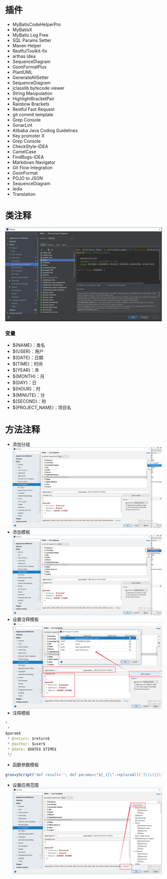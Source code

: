 # 插件
- MyBatisCodeHelperPro
- MyBatisX
- MyBatis Log Free
- SQL Params Setter
- Maven Helper
- RestfulToolkit-fix
- arthas idea
- SequenceDiagram
- GsonFormatPlus
- PlantUML
- GenerateAllSetter
- SequenceDiagram
- jclasslib bytecode viewer
- String Manipulation
- HighlightBracketPair
- Rainbow Brackets
- Restful Fast Request
- git commit template
- Grep Console
- SonarLint
- Alibaba Java Coding Guidelines
- Key promoter X
- Grep Console
- CheckStyle-IDEA
- CamelCase
- FindBugs-IDEA
- Markdown Navigator
- Git Flow Integration
- GsonFormat
- POJO to JSON
- SequenceDiagram
- Iedis
- Translation
# 类注释
 ![comment](../../imgs/java/idea_comment.png)
### 变量
- ${NAME}：类名
- ${USER}：用户
- ${DATE}：日期
- ${TIME}：时间
- ${YEAR}：年
- ${MONTH}：月
- ${DAY}：日
- ${HOUR}：时
- ${MINUTE}：分
- ${SECOND}：秒
- ${PROJECT_NAME}：项目名
# 方法注释
- 添加分组
![idea](../../imgs/java/idea_methodcomment1.png)
- 添加模板
![idea](../../imgs/java/idea_methodcomment2.png)
- 设置注释模板
![idea](../../imgs/java/idea_methodcomment3.png)
- 注释模板
~~~ java
*
 * 
$param$
 * @return: $return$
 * @author: $user$
 * @date: $DATE$ $TIME$
 */
~~~
- 函数参数模板
~~~ js
groovyScript("def result=''; def params=\"${_1}\".replaceAll('[\\\\[|\\\\]|\\\\s]', '').split(',').toList(); for(i = 0; i < params.size(); i++) {result+=' * @param: ' + params[i] + ((i < params.size() - 1) ? '\\n' : '')}; return result", methodParameters())
~~~
- 设置应用范围
![idea](../../imgs/java/idea_methodcomment4.png)